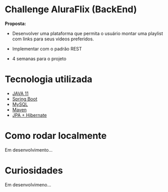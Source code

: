 <h1>Challenge AluraFlix (BackEnd)</h1>
<p><strong>Proposta:</strong></p>
	<ul>
		<li><p>Desenvolver uma plataforma que permita o usuário montar uma playlist com links para seus videos preferidos. </p></li>
		<li><p>Implementar com o padrão REST</p></li>
		<li><p>4 semanas para o projeto</p></li>
	</ul>


<h1>Tecnologia utilizada</h1>
	<ul>
		<li><a href="#">JAVA 11<a></li>
		<li><a href="#">Spring Boot<a></li>
		<li><a href="#">MySQL<a></li>
		<li><a href="#">Maven<a></li>
		<li><a href="#">JPA + Hibernate<a></li>
	</ul>


<h1>Como rodar localmente</h1>
<p>Em desenvolvimento...</p>


<h1>Curiosidades</h1>
<p>Em desenvolvimeno...</p>
